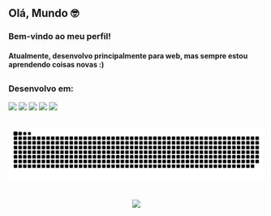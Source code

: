 <div>
 <h2> Olá, Mundo 🤓  </h3>
 <h3> Bem-vindo ao meu perfil!</h4>
 <h4> Atualmente, desenvolvo principalmente para web, mas sempre estou aprendendo coisas novas :) </h4>
</div>

##

<div>
 <h3> Desenvolvo em: </h3>
 <img src="https://img.icons8.com/dusk/64/000000/html-5.png"/>
 <img src="https://img.icons8.com/dusk/64/000000/css3.png"/>
 <img src="https://img.icons8.com/dusk/64/000000/javascript-logo.png"/>
 <img src="https://img.icons8.com/dusk/64/000000/php-logo.png"/>
 <img src="https://img.icons8.com/dusk/64/000000/python.png"/>
</div>

##

<div>
 
 ![Snake animation](https://github.com/amandaeduarda/amandaeduarda/blob/output/github-contribution-grid-snake.svg)

 </div>
 
 ##
 
 <div>

<p align="center"><img src="https://i.giphy.com/RThN0hOS2GO4M.gif" /<p align="center">
 
  </div>

